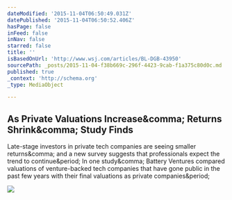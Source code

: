 ```yaml
---
dateModified: '2015-11-04T06:50:49.031Z'
datePublished: '2015-11-04T06:50:52.406Z'
hasPage: false
inFeed: false
inNav: false
starred: false
title: ''
isBasedOnUrl: 'http://www.wsj.com/articles/BL-DGB-43950'
sourcePath: _posts/2015-11-04-f38b669c-296f-4423-9cab-f1a375c80d0c.md
published: true
_context: 'http://schema.org'
_type: MediaObject

---
```

<article style=""><h1>As Private Valuations Increase&amp;comma; Returns Shrink&amp;comma; Study Finds</h1><p>Late-stage investors in private tech companies are seeing smaller returns&amp;comma; and a new survey suggests that professionals expect the trend to continue&amp;period; In one study&amp;comma; Battery Ventures compared valuations of venture-backed tech companies that have gone public in the past few years with their final valuations as private companies&amp;period;</p><img src="http://si.wsj.net/public/resources/images/BN-KX119_1022fb_P_20151022175037.jpg" /></article>